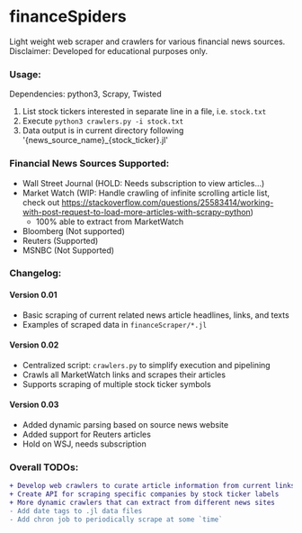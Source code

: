 # financeSpiders
Light weight web scraper and crawlers for various financial news sources.
Disclaimer: Developed for educational purposes only.

### Usage:
Dependencies: python3, Scrapy, Twisted
1. List stock tickers interested in separate line in a file, i.e. ```stock.txt```
2. Execute
```python3 crawlers.py -i stock.txt```
3. Data output is in current directory following '{news_source_name}\_{stock_ticker}.jl'

### Financial News Sources Supported:
- Wall Street Journal (HOLD: Needs subscription to view articles...)
- Market Watch (WIP: Handle crawling of infinite scrolling article list, check out https://stackoverflow.com/questions/25583414/working-with-post-request-to-load-more-articles-with-scrapy-python)
    - 100% able to extract from MarketWatch
- Bloomberg (Not supported)
- Reuters (Supported)
- MSNBC (Not Supported)

### Changelog:
#### Version 0.01
- Basic scraping of current related news article headlines, links, and texts
- Examples of scraped data in `financeScraper/*.jl`

#### Version 0.02
- Centralized script: ```crawlers.py``` to simplify execution and pipelining
- Crawls all MarketWatch links and scrapes their articles
- Supports scraping of multiple stock ticker symbols

#### Version 0.03
- Added dynamic parsing based on source news website
- Added support for Reuters articles
- Hold on WSJ, needs subscription


### Overall TODOs:
```diff
+ Develop web crawlers to curate article information from current links
+ Create API for scraping specific companies by stock ticker labels
+ More dynamic crawlers that can extract from different news sites
- Add date tags to .jl data files
- Add chron job to periodically scrape at some `time`
```
